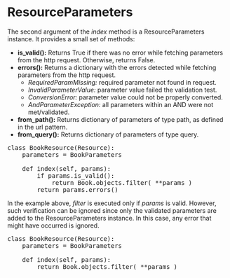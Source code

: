 # ResourceParameters

The second argument of the *index* method is a ResourceParameters instance. It provides a small set of methods:

- **is_valid():**   Returns True if there was no error while fetching parameters from the http request. Otherwise, returns False.
- **errors():**     Returns a dictionary with the errors detected while fetching parameters from the http request.
    - *RequiredParamMissing:* required parameter not found in request.
    - *InvalidParameterValue:* parameter value failed the validation test.
    - *ConversionError:* parameter value could not be properly converted.
    - *AndParameterException:* all parameters within an AND were not met/validated.
- **from_path():**  Returns dictionary of parameters of type path, as defined in the url pattern.
- **from_query():** Returns dictionary of parameters of type query.

<pre>
class BookResource(Resource):
    parameters = BookParameters

    def index(self, params):
        if params.is_valid():
            return Book.objects.filter( **params )
        return params.errors()
</pre>

In the example above, *filter* is executed only if *params* is valid. However, such verification can be ignored since only the validated parameters are added to the ResourceParameters instance. In this case, any error that might have occurred is ignored.

<pre>
class BookResource(Resource):
    parameters = BookParameters

    def index(self, params):
        return Book.objects.filter( **params )
</pre>
